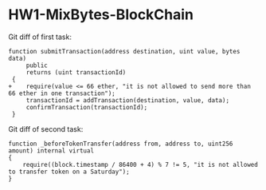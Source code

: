 # HW1-MixBytes-BlockChain

Git diff of first task:
```
function submitTransaction(address destination, uint value, bytes data)
     public
     returns (uint transactionId)
 {
+    require(value <= 66 ether, "it is not allowed to send more than 66 ether in one transaction");
     transactionId = addTransaction(destination, value, data);
     confirmTransaction(transactionId);
 }
```
Git diff of second task:
```
function _beforeTokenTransfer(address from, address to, uint256 amount) internal virtual 
{ 
    require((block.timestamp / 86400 + 4) % 7 != 5, "it is not allowed to transfer token on a Saturday");
}
```
 
